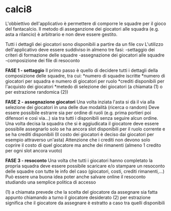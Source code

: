 # calci8

L'obbiettivo dell'applicativo è permettere di comporre le squadre per il gioco del fantacalcio.
Il metodo di asseganzione dei giocatori alle squadra (e.g. asta a rilancio) è arbitrario e non deve essere gestito.

Tutti i dettagli dei giocatori sono disponibili a partire da un file csv
L'utilizzo dell'applicativo deve essere suddiviso in almeno tre fasi:
-settaggio dei criteri di formazione delle squadre
-assegnazione dei giocatori alle squadre
-composizione dei file di resoconto 

**FASE 1 - settaggio** 
Il primo passo è quello di decidere tutti i dettagli della composizione delle squadre, tra cui:
*numero di squadre iscritte
*numero di giocatori per squadra e numero di giocatori per ruolo
*crediti disponibili per l'acquisto dei giocatori
*metedo di selezione dei giocatori (a chiamata (1) o per estrazione randomica (2))

**FASE 2 - assegnazione giocatori**
Una volta inziata l'asta si dà il via alla selezione dei giocatori in una delle due modalità (ricerca o random)
Deve essere possibile estrarre sia per ordine di ruoli (e.g. prima portieri poi difensori e così via...) sia tra tutti i disponibili senza seguire alcun ordine.
Una volta decisa la squadra che si è aggiudicata il giocatore deve essere possibile assegnarlo solo se ha ancora slot disponibili per il ruolo corrente e se ha crediti disponibili (Il costo dei giocatori è deciso dai giocatori per esempio attraverso un'asta)
Attenzione che i crediti non devono solo coprire il costo di quel giocatore ma anche dei rimanenti (almeno 1 credito per ogni slot ancora vuoto)

**FASE 3 - resoconto**
Una volta che tutti i giocatori hanno completato la propria squadra deve essere possibile scaricare e/o stampare un resoconto delle squadre con tutte le info del caso (giocatori, costi, crediti rimanenti,...)
Può essere una buona idea poter anche salvare online il resoconto studiando una semplice politica di accesso



(1) a chiamata prevede che la scelta del giocatore da assegnare sia fatta appunto chiamando a turno il giocatore desiderato
(2) per estrazione significa che il giocatore da assegnare è estratto a caso tra quelli disponibili
